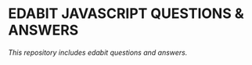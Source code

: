 # EDABIT JAVASCRIPT QUESTIONS & ANSWERS
###### This repository includes edabit questions and answers.